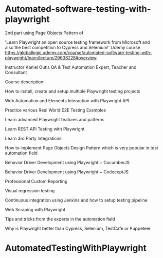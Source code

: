 # Automated-software-testing-with-playwright

2nd part using Page Objects Pattern of

'Learn Playwright an open source testing framework from Microsoft and also the best competition to Cypress and Selenium!' Udemy course
https://globallogic.udemy.com/course/automated-software-testing-with-playwright/learn/lecture/29638228#overview

Instructor
Kaniel Outis
QA & Test Automation Expert, Teacher and Consultant

Course description:

How to install, create and setup multiple Playwright testing projects

Web Automation and Elements Interaction with Playwright API

Practice various Real World E2E Testing Examples

Learn advanced Playwright features and patterns

Learn REST API Testing with Playwright

Learn 3rd Party Integrations

How to implement Page Objects Design Pattern which is very popular in test automation field

Behavior Driver Development using Playwright + CucumberJS

Behavior Driver Development using Playwright + CodeceptJS

Professional Custom Reporting

Visual regression testing

Continuous integration using Jenkins and how to setup testing pipeline

Web Scraping with Playwright

Tips and tricks from the experts in the automation field

Why is Playwright better than Cypress, Selenium, TestCafe or Puppeteer
# AutomatedTestingWithPlaywright
